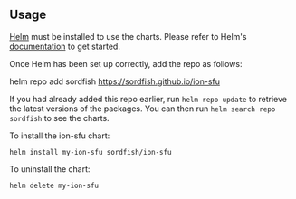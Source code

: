 ## Usage

[Helm](https://helm.sh) must be installed to use the charts.  Please refer to
Helm's [documentation](https://helm.sh/docs) to get started.

Once Helm has been set up correctly, add the repo as follows:

  helm repo add sordfish https://sordfish.github.io/ion-sfu

If you had already added this repo earlier, run `helm repo update` to retrieve
the latest versions of the packages.  You can then run `helm search repo
sordfish` to see the charts.

To install the ion-sfu chart:

    helm install my-ion-sfu sordfish/ion-sfu

To uninstall the chart:

    helm delete my-ion-sfu